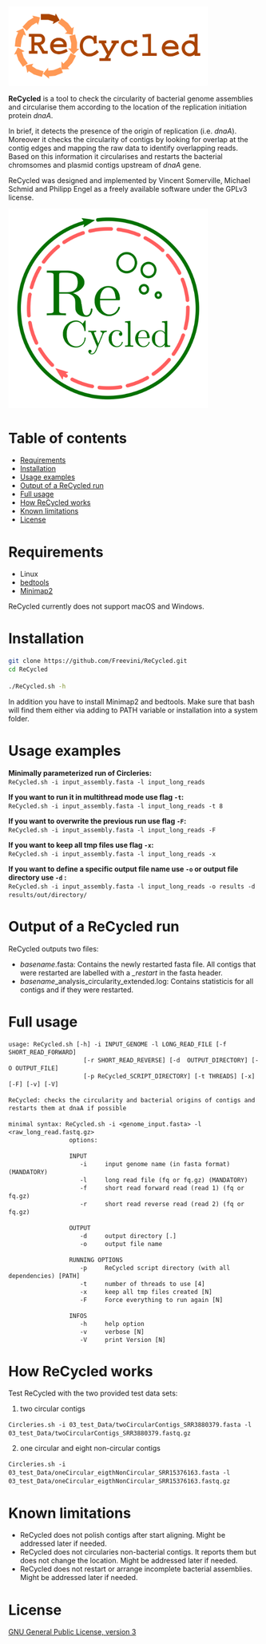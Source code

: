 <p align = "left">
<img src = "07_figures/logo_02.png" width="400">
</p>

**ReCycled** is a tool to check the circularity of bacterial genome assemblies and circularise them according to the location of the replication initiation protein *dnaA*.

In brief, it detects the presence of the origin of replication (i.e. *dnaA*). Moreover it checks the circularity of contigs by looking for overlap at the contig edges and mapping the raw data to identify overlapping reads. Based on this information it circularises and restarts the bacterial chromsomes and plasmid contigs upstream of *dnaA* gene.

ReCycled was designed and implemented by Vincent Somerville, Michael Schmid and Philipp Engel as a freely available software under the GPLv3 license.

<p align = "left">
<img src = "07_figures/logo_03.png" width="400">
</p>

# Table of contents

* [Requirements](#requirements)
* [Installation](#installation)
* [Usage examples](#usage-examples)
* [Output of a ReCycled run](#output-of-a-ReCycled-run)
* [Full usage](#full-usage)
* [ How ReCycled works](#How-ReCycled-works)
* [Known limitations](#known-limitations)
* [License](#license)


# Requirements


* Linux
* [bedtools](https://bedtools.readthedocs.io/en/latest/index.html)
* [Minimap2](https://github.com/lh3/minimap2)



ReCycled currently does not support macOS and Windows.

#  Installation

```bash
git clone https://github.com/Freevini/ReCycled.git
cd ReCycled

./ReCycled.sh -h
```

In addition you have to install Minimap2 and bedtools. Make sure that bash will find them either via adding to PATH variable or installation into a system folder.


# Usage examples

__Minimally parameterized run of Circleries:__<br>
`ReCycled.sh -i input_assembly.fasta -l input_long_reads `

__If you want to run it in multithread mode use flag `-t`:__<br>
`ReCycled.sh -i input_assembly.fasta -l input_long_reads -t 8 `

__If you want to overwrite the previous run use flag `-F`:__<br>
`ReCycled.sh -i input_assembly.fasta -l input_long_reads -F `

__If you want to keep all tmp files use flag `-x`:__<br>
`ReCycled.sh -i input_assembly.fasta -l input_long_reads -x `

__If you want to define a specific output file name use `-o` or output file directory use `-d` :__<br>
`ReCycled.sh -i input_assembly.fasta -l input_long_reads -o results -d results/out/directory/ `

# Output of a ReCycled run

ReCycled outputs two files:
* *basename*.fasta: Contains the newly restarted fasta file. All contigs that were restarted are labelled with a *_restart* in the fasta header.
* *basename*_analysis_circularity_extended.log: Contains statisticis for all contigs and if they were restarted.


# Full usage

```
usage: ReCycled.sh [-h] -i INPUT_GENOME -l LONG_READ_FILE [-f SHORT_READ_FORWARD]
                     [-r SHORT_READ_REVERSE] [-d  OUTPUT_DIRECTORY] [-O OUTPUT_FILE]
                     [-p ReCycled_SCRIPT_DIRECTORY] [-t THREADS] [-x] [-F] [-v] [-V]

ReCycled: checks the circularity and bacterial origins of contigs and
restarts them at dnaA if possible

minimal syntax: ReCycled.sh -i <genome_input.fasta> -l <raw_long_read.fastq.gz>
                 options:

                 INPUT
                    -i     input genome name (in fasta format) (MANDATORY)
                    -l     long read file (fq or fq.gz) (MANDATORY)
                    -f     short read forward read (read 1) (fq or fq.gz)
                    -r     short read reverse read (read 2) (fq or fq.gz)

                 OUTPUT
                    -d     output directory [.]
                    -o     output file name

                 RUNNING OPTIONS
                    -p     ReCycled script directory (with all dependencies) [PATH]
                    -t     number of threads to use [4]
                    -x     keep all tmp files created [N]
                    -F     Force everything to run again [N]

                 INFOS
                    -h     help option
                    -v     verbose [N]
                    -V     print Version [N]

```



# How ReCycled works

Test ReCycled with the two provided test data sets:

1. two circular contigs

`Circleries.sh -i 03_test_Data/twoCircularContigs_SRR3880379.fasta -l 03_test_Data/twoCircularContigs_SRR3880379.fastq.gz `

2. one circular and eight non-circular contigs

`Circleries.sh -i 03_test_Data/oneCircular_eigthNonCircular_SRR15376163.fasta -l 03_test_Data/oneCircular_eigthNonCircular_SRR15376163.fastq.gz `


# Known limitations
* ReCycled does not polish contigs after start aligning. Might be addressed later if needed.
* ReCycled does not circularies non-bacterial contigs. It reports them but does not change the location. Might be addressed later if needed.
* ReCycled does not restart or arrange incomplete bacterial assemblies. Might be addressed later if needed.



# License

[GNU General Public License, version 3](https://www.gnu.org/licenses/gpl-3.0.html)
